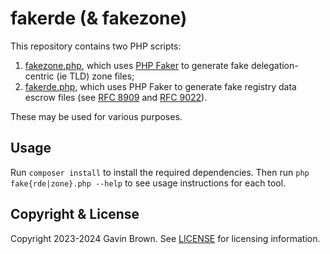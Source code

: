 # fakerde (& fakezone)

This repository contains two PHP scripts:

1. [fakezone.php](fakezone.php), which uses [PHP Faker](https://fakerphp.org) to generate fake delegation-centric (ie TLD) zone files;
2. [fakerde.php](fakerde.php), which uses PHP Faker to generate fake registry data escrow files (see [RFC 8909](https://www.rfc-editor.org/info/rfc8909) and [RFC 9022](https://www.rfc-editor.org/info/rfc9022)).

These may be used for various purposes.

## Usage

Run `composer install` to install the required dependencies. Then run `php fake{rde|zone}.php --help` to see usage instructions for each tool.

## Copyright & License

Copyright 2023-2024 Gavin Brown. See [LICENSE](LICENSE) for licensing information.
